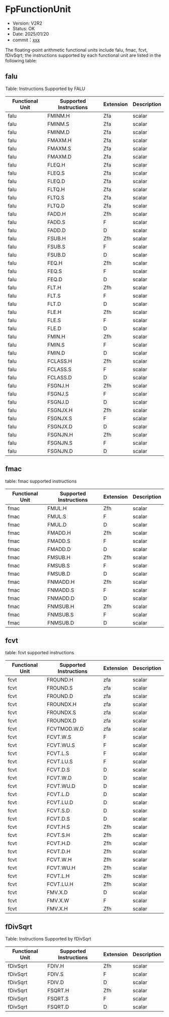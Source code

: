 # FpFunctionUnit

- Version: V2R2
- Status: OK
- Date: 2025/01/20
- commit：[xxx](https://github.com/OpenXiangShan/XiangShan/tree/xxx)

The floating-point arithmetic functional units include falu, fmac, fcvt,
fDivSqrt; the instructions supported by each functional unit are listed in the
following table:

## falu

Table: Instructions Supported by FALU

| Functional Unit | Supported Instructions | Extension | Description |
| --------------- | ---------------------- | --------- | ----------- |
| falu            | FMINM.H                | Zfa       | scalar      |
| falu            | FMINM.S                | Zfa       | scalar      |
| falu            | FMINM.D                | Zfa       | scalar      |
| falu            | FMAXM.H                | Zfa       | scalar      |
| falu            | FMAXM.S                | Zfa       | scalar      |
| falu            | FMAXM.D                | Zfa       | scalar      |
| falu            | FLEQ.H                 | Zfa       | scalar      |
| falu            | FLEQ.S                 | Zfa       | scalar      |
| falu            | FLEQ.D                 | Zfa       | scalar      |
| falu            | FLTQ.H                 | Zfa       | scalar      |
| falu            | FLTQ.S                 | Zfa       | scalar      |
| falu            | FLTQ.D                 | Zfa       | scalar      |
| falu            | FADD.H                 | Zfh       | scalar      |
| falu            | FADD.S                 | F         | scalar      |
| falu            | FADD.D                 | D         | scalar      |
| falu            | FSUB.H                 | Zfh       | scalar      |
| falu            | FSUB.S                 | F         | scalar      |
| falu            | FSUB.D                 | D         | scalar      |
| falu            | FEQ.H                  | Zfh       | scalar      |
| falu            | FEQ.S                  | F         | scalar      |
| falu            | FEQ.D                  | D         | scalar      |
| falu            | FLT.H                  | Zfh       | scalar      |
| falu            | FLT.S                  | F         | scalar      |
| falu            | FLT.D                  | D         | scalar      |
| falu            | FLE.H                  | Zfh       | scalar      |
| falu            | FLE.S                  | F         | scalar      |
| falu            | FLE.D                  | D         | scalar      |
| falu            | FMIN.H                 | Zfh       | scalar      |
| falu            | FMIN.S                 | F         | scalar      |
| falu            | FMIN.D                 | D         | scalar      |
| falu            | FCLASS.H               | Zfh       | scalar      |
| falu            | FCLASS.S               | F         | scalar      |
| falu            | FCLASS.D               | D         | scalar      |
| falu            | FSGNJ.H                | Zfh       | scalar      |
| falu            | FSGNJ.S                | F         | scalar      |
| falu            | FSGNJ.D                | D         | scalar      |
| falu            | FSGNJX.H               | Zfh       | scalar      |
| falu            | FSGNJX.S               | F         | scalar      |
| falu            | FSGNJX.D               | D         | scalar      |
| falu            | FSGNJN.H               | Zfh       | scalar      |
| falu            | FSGNJN.S               | F         | scalar      |
| falu            | FSGNJN.D               | D         | scalar      |

## fmac

table: fmac supported instructions

| Functional Unit | Supported Instructions | Extension | Description |
| --------------- | ---------------------- | --------- | ----------- |
| fmac            | FMUL.H                 | Zfh       | scalar      |
| fmac            | FMUL.S                 | F         | scalar      |
| fmac            | FMUL.D                 | D         | scalar      |
| fmac            | FMADD.H                | Zfh       | scalar      |
| fmac            | FMADD.S                | F         | scalar      |
| fmac            | FMADD.D                | D         | scalar      |
| fmac            | FMSUB.H                | Zfh       | scalar      |
| fmac            | FMSUB.S                | F         | scalar      |
| fmac            | FMSUB.D                | D         | scalar      |
| fmac            | FNMADD.H               | Zfh       | scalar      |
| fmac            | FNMADD.S               | F         | scalar      |
| fmac            | FNMADD.D               | D         | scalar      |
| fmac            | FNMSUB.H               | Zfh       | scalar      |
| fmac            | FNMSUB.S               | F         | scalar      |
| fmac            | FNMSUB.D               | D         | scalar      |

## fcvt

table: fcvt supported instructions

| Functional Unit | Supported Instructions | Extension | Description |
| --------------- | ---------------------- | --------- | ----------- |
| fcvt            | FROUND.H               | zfa       | scalar      |
| fcvt            | FROUND.S               | zfa       | scalar      |
| fcvt            | FROUND.D               | zfa       | scalar      |
| fcvt            | FROUNDX.H              | zfa       | scalar      |
| fcvt            | FROUNDX.S              | zfa       | scalar      |
| fcvt            | FROUNDX.D              | zfa       | scalar      |
| fcvt            | FCVTMOD.W.D            | zfa       | scalar      |
| fcvt            | FCVT.W.S               | F         | scalar      |
| fcvt            | FCVT.WU.S              | F         | scalar      |
| fcvt            | FCVT.L.S               | F         | scalar      |
| fcvt            | FCVT.LU.S              | F         | scalar      |
| fcvt            | FCVT.D.S               | D         | scalar      |
| fcvt            | FCVT.W.D               | D         | scalar      |
| fcvt            | FCVT.WU.D              | D         | scalar      |
| fcvt            | FCVT.L.D               | D         | scalar      |
| fcvt            | FCVT.LU.D              | D         | scalar      |
| fcvt            | FCVT.S.D               | D         | scalar      |
| fcvt            | FCVT.D.S               | D         | scalar      |
| fcvt            | FCVT.H.S               | Zfh       | scalar      |
| fcvt            | FCVT.S.H               | Zfh       | scalar      |
| fcvt            | FCVT.H.D               | Zfh       | scalar      |
| fcvt            | FCVT.D.H               | Zfh       | scalar      |
| fcvt            | FCVT.W.H               | Zfh       | scalar      |
| fcvt            | FCVT.WU.H              | Zfh       | scalar      |
| fcvt            | FCVT.L.H               | Zfh       | scalar      |
| fcvt            | FCVT.LU.H              | Zfh       | scalar      |
| fcvt            | FMV.X.D                | D         | scalar      |
| fcvt            | FMV.X.W                | F         | scalar      |
| fcvt            | FMV.X.H                | Zfh       | scalar      |

## fDivSqrt

Table: Instructions Supported by fDivSqrt

| Functional Unit | Supported Instructions | Extension | Description |
| --------------- | ---------------------- | --------- | ----------- |
| fDivSqrt        | FDIV.H                 | Zfh       | scalar      |
| fDivSqrt        | FDIV.S                 | F         | scalar      |
| fDivSqrt        | FDIV.D                 | D         | scalar      |
| fDivSqrt        | FSQRT.H                | Zfh       | scalar      |
| fDivSqrt        | FSQRT.S                | F         | scalar      |
| fDivSqrt        | FSQRT.D                | D         | scalar      |

